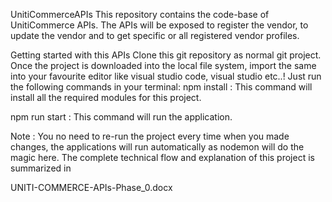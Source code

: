 UnitiCommerceAPIs
This repository contains the code-base of UnitiCommerce APIs. The APIs will be exposed to register the vendor, to update the vendor and to get specific or all registered vendor profiles.

Getting started with this APIs
Clone this git repository as normal git project.
Once the project is downloaded into the local file system, import the same into your favourite editor like visual studio code, visual studio etc..!
Just run the following commands in your terminal:
npm install : This command will install all the required modules for this project.

npm run start : This command will run the application.

Note : You no need to re-run the project every time when you made changes, the applications will run automatically as nodemon will do the magic here.
The complete technical flow and explanation of this project is summarized in

UNITI-COMMERCE-APIs-Phase_0.docx